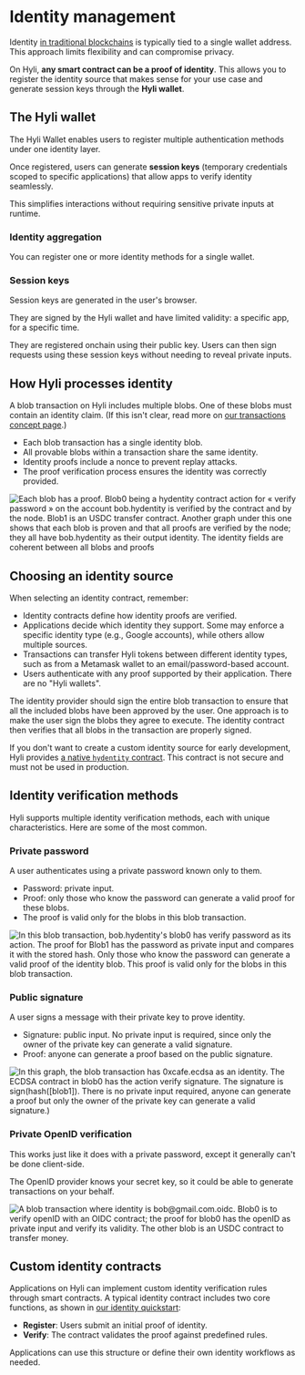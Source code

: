# Identity management

Identity [in traditional blockchains](./hyli-vs-vintage-blockchains.md) is typically tied to a single wallet address. This approach limits flexibility and can compromise privacy.

On Hyli, **any smart contract can be a proof of identity**. This allows you to register the identity source that makes sense for your use case and generate session keys through the **Hyli wallet**.

## The Hyli wallet

The Hyli Wallet enables users to register multiple authentication methods under one identity layer.

Once registered, users can generate **session keys** (temporary credentials scoped to specific applications) that allow apps to verify identity seamlessly.

This simplifies interactions without requiring sensitive private inputs at runtime.

### Identity aggregation

You can register one or more identity methods for a single wallet.

<!--Add table of supported & roadmap items? pass+login supported, OIDC / Metamask / etc. coming soon, zkTLS coming later… -->

### Session keys

Session keys are generated in the user's browser.

They are signed by the Hyli wallet and have limited validity: a specific app, for a specific time.

They are registered onchain using their public key. Users can then sign requests using these session keys without needing to reveal private inputs.






## How Hyli processes identity

A blob transaction on Hyli includes multiple blobs. One of these blobs must contain an identity claim. (If this isn't clear, read more on [our transactions concept page](./transaction.md).)

- Each blob transaction has a single identity blob.
- All provable blobs within a transaction share the same identity.
- Identity proofs include a nonce to prevent replay attacks.
- The proof verification process ensures the identity was correctly provided.

![Each blob has a proof. Blob0 being a hydentity contract action for « verify password » on the account bob.hydentity is verified by the contract and by the node. Blob1 is an USDC transfer contract. Another graph under this one shows that each blob is proven and that all proofs are verified by the node; they all have bob.hydentity as their output identity. The identity fields are coherent between all blobs and proofs](../assets/img/how-nodes-ensure-identity.jpg)

## Choosing an identity source

When selecting an identity contract, remember:

- Identity contracts define how identity proofs are verified.
- Applications decide which identity they support. Some may enforce a specific identity type (e.g., Google accounts), while others allow multiple sources.
- Transactions can transfer Hyli tokens between different identity types, such as from a Metamask wallet to an email/password-based account.
- Users authenticate with any proof supported by their application. There are no "Hyli wallets".

The identity provider should sign the entire blob transaction to ensure that all the included blobs have been approved by the user. One approach is to make the user sign the blobs they agree to execute. The identity contract then verifies that all blobs in the transaction are properly signed.

If you don't want to create a custom identity source for early development, Hyli provides [a native `hydentity` contract](https://github.com/hyli-org/hyli/tree/main/crates/contracts/hydentity). This contract is not secure and must not be used in production.

## Identity verification methods

Hyli supports multiple identity verification methods, each with unique characteristics. Here are some of the most common.

### Private password

A user authenticates using a private password known only to them.

- Password: private input.
- Proof: only those who know the password can generate a valid proof for these blobs.
- The proof is valid only for the blobs in this blob transaction.

![In this blob transaction, bob.hydentity's blob0 has verify password as its action. The proof for Blob1 has the password as private input and compares it with the stored hash. Only those who know the password can generate a valid proof of the identity blob. This proof is valid only for the blobs in this blob transaction.](../assets/img/identity-password.jpg)

### Public signature

A user signs a message with their private key to prove identity.

- Signature: public input. No private input is required, since only the owner of the private key can generate a valid signature.
- Proof: anyone can generate a proof based on the public signature.

![In this graph, the blob transaction has 0xcafe.ecdsa as an identity. The ECDSA contract in blob0 has the action verify signature. The signature is `sign(hash([blob1])`. There is no private input required, anyone can generate a proof but only the owner of the private key can generate a valid signature.)](../assets/img/identity-public-signature.jpg)

### Private OpenID verification

This works just like it does with a private password, except it generally can't be done client-side.

The OpenID provider knows your secret key, so it could be able to generate transactions on  your behalf.

![A blob transaction where identity is bob@gmail.com.oidc. Blob0 is to verify openID with an OIDC contract; the proof for blob0 has the openID as private input and verify its validity. The other blob is an USDC contract to transfer money. ](../assets/img/identity-openid.jpg)

## Custom identity contracts

Applications on Hyli can implement custom identity verification rules through smart contracts. A typical identity contract includes two core functions, as shown in [our identity quickstart](../quickstart/example/custom-identity-contract.md):

- **Register**: Users submit an initial proof of identity.
- **Verify**: The contract validates the proof against predefined rules.

Applications can use this structure or define their own identity workflows as needed.
